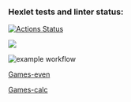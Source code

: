 ### Hexlet tests and linter status:
[![Actions Status](https://github.com/Dmitry996/python-project-lvl1/workflows/hexlet-check/badge.svg)](https://github.com/Dmitry996/python-project-lvl1/actions)

<a href="https://codeclimate.com/github/codeclimate/codeclimate/maintainability"><img src="https://api.codeclimate.com/v1/badges/a99a88d28ad37a79dbf6/maintainability" /></a>

![example workflow](https://github.com/Dmitry996/python-project-lvl1/actions/workflows/main.yml/badge.svg)

[Games-even](https://asciinema.org/a/vKyhCrEU1qgTZNg8jehgrg9RT)

[Games-calc](https://asciinema.org/a/ZJmtUaqk2D0mFmpcr8Kc542VQ)
